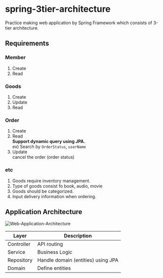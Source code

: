 # spring-3tier-architecture
Practice making web application by Spring Framework which consists of 3-tier architecture.

## Requirements
### Member
1. Create
2. Read

### Goods
1. Create
2. Update
3. Read

### Order
1. Create
2. Read \
**Support dynamic query using JPA.** \
ex) Search by `OrderStatus`, `userName`
3. Update \
cancel the order (order status)
 
### etc
1. Goods require inventory management.
2. Type of goods consist fo book, audio, movie
3. Goods should be categorized.
4. Input delivery information when ordering.

## Application Architecture
![Web-Application-Architecture](/src/main/resources/assets/Web-Application-Architecture.gif)

| Layer      | Description                        |
|------------|------------------------------------|
| Controller | API routing                        |
| Service    | Business Logic                     |
| Repository | Handle domain (entities) using JPA |
| Domain     | Define entities                    |

